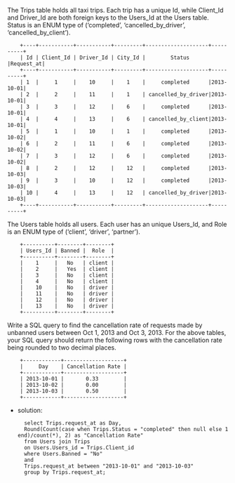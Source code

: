The Trips table holds all taxi trips. Each trip has a unique Id, while Client_Id and Driver_Id are both foreign keys to the Users_Id at the Users table. Status is an ENUM type of (‘completed’, ‘cancelled_by_driver’, ‘cancelled_by_client’).

		+----+-----------+-----------+---------+--------------------+----------+
		| Id | Client_Id | Driver_Id | City_Id |        Status      |Request_at|
		+----+-----------+-----------+---------+--------------------+----------+
		| 1  |     1     |    10     |    1    |     completed      |2013-10-01|
		| 2  |     2     |    11     |    1    | cancelled_by_driver|2013-10-01|
		| 3  |     3     |    12     |    6    |     completed      |2013-10-01|
		| 4  |     4     |    13     |    6    | cancelled_by_client|2013-10-01|
		| 5  |     1     |    10     |    1    |     completed      |2013-10-02|
		| 6  |     2     |    11     |    6    |     completed      |2013-10-02|
		| 7  |     3     |    12     |    6    |     completed      |2013-10-02|
		| 8  |     2     |    12     |    12   |     completed      |2013-10-03|
		| 9  |     3     |    10     |    12   |     completed      |2013-10-03| 
		| 10 |     4     |    13     |    12   | cancelled_by_driver|2013-10-03|
		+----+-----------+-----------+---------+--------------------+----------+
The Users table holds all users. Each user has an unique Users_Id, and Role is an ENUM type of (‘client’, ‘driver’, ‘partner’).

		+----------+--------+--------+
		| Users_Id | Banned |  Role  |
		+----------+--------+--------+
		|    1     |   No   | client |
		|    2     |   Yes  | client |
		|    3     |   No   | client |
		|    4     |   No   | client |
		|    10    |   No   | driver |
		|    11    |   No   | driver |
		|    12    |   No   | driver |
		|    13    |   No   | driver |
		+----------+--------+--------+
Write a SQL query to find the cancellation rate of requests made by unbanned users between Oct 1, 2013 and Oct 3, 2013. For the above tables, your SQL query should return the following rows with the cancellation rate being rounded to two decimal places.

		+------------+-------------------+
		|     Day    | Cancellation Rate |
		+------------+-------------------+
		| 2013-10-01 |       0.33        |
		| 2013-10-02 |       0.00        |
		| 2013-10-03 |       0.50        |
		+------------+-------------------+
		
		
- solution:

		select Trips.request_at as Day,
		Round(Count(case when Trips.Status = "completed" then null else 1 end)/count(*), 2) as "Cancellation Rate"
		from Users join Trips
		on Users.Users_id = Trips.Client_id
		where Users.Banned = "No"
		and 
		Trips.request_at between "2013-10-01" and "2013-10-03"
		group by Trips.request_at;